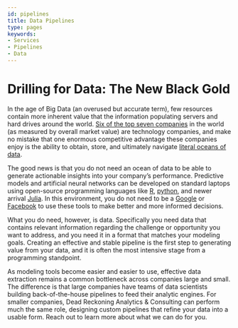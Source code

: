 ```yaml
---
id: pipelines
title: Data Pipelines
type: pages
keywords: 
- Services
- Pipelines
- Data
---
```


# Drilling for Data: The New Black Gold

In the age of Big Data (an overused but accurate term), few resources contain more inherent value that the information populating servers and hard drives around the world. [Six of the top seven companies](https://www.forbes.com/global2000/list/#header:marketValue_sortreverse:true) in the world (as measured by overall market value) are technology companies, and make no mistake that one enormous competitive advantage these companies enjoy is the ability to obtain, store, and ultimately navigate [literal oceans of data](https://arstechnica.com/gadgets/2018/11/satya-nadella-the-cloud-is-going-to-move-underwater/). 

The good news is that you do not need an ocean of data to be able to generate actionable insights into your company’s performance. Predictive models and artificial neural networks can be developed on standard laptops using open-source programming languages like [R](https://www.r-project.org/about.html), [python](https://www.python.org/), and newer arrival [Julia](https://julialang.org/). In this environment, you do not need to be a [Google](https://www.google.com/search?q=NASDAQ:GOOG) or [Facebook](https://www.google.com/search?q=NASDAQ:FB) to use these tools to make better and more informed decisions.

What you do need, however, is data. Specifically you need data that contains relevant information regarding the challenge or opportunity you want to address, and you need it in a format that matches your modeling goals. Creating an effective and stable pipeline is the first step to generating value from your data, and it is often the most intensive stage from a programming standpoint. 

As modeling tools become easier and easier to use, effective data extraction remains a common bottleneck across companies large and small. The difference is that large companies have teams of data scientists building back-of-the-house pipelines to feed their analytic engines. For smaller companies, Dead Reckoning Analytics & Consulting can perform much the same role, designing custom pipelines that refine your data into a usable form. Reach out to learn more about what we can do for you. 